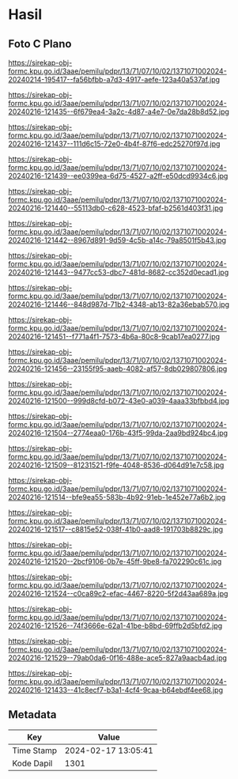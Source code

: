 # Hasil

## Foto C Plano

https://sirekap-obj-formc.kpu.go.id/3aae/pemilu/pdpr/13/71/07/10/02/1371071002024-20240214-195417--fa56bfbb-a7d3-4917-aefe-123a40a537af.jpg

https://sirekap-obj-formc.kpu.go.id/3aae/pemilu/pdpr/13/71/07/10/02/1371071002024-20240216-121435--6f679ea4-3a2c-4d87-a4e7-0e7da28b8d52.jpg

https://sirekap-obj-formc.kpu.go.id/3aae/pemilu/pdpr/13/71/07/10/02/1371071002024-20240216-121437--111d6c15-72e0-4b4f-87f6-edc25270f97d.jpg

https://sirekap-obj-formc.kpu.go.id/3aae/pemilu/pdpr/13/71/07/10/02/1371071002024-20240216-121439--ee0399ea-6d75-4527-a2ff-e50dcd9934c6.jpg

https://sirekap-obj-formc.kpu.go.id/3aae/pemilu/pdpr/13/71/07/10/02/1371071002024-20240216-121440--55113db0-c628-4523-bfaf-b2561d403f31.jpg

https://sirekap-obj-formc.kpu.go.id/3aae/pemilu/pdpr/13/71/07/10/02/1371071002024-20240216-121442--8967d891-9d59-4c5b-a14c-79a8501f5b43.jpg

https://sirekap-obj-formc.kpu.go.id/3aae/pemilu/pdpr/13/71/07/10/02/1371071002024-20240216-121443--9477cc53-dbc7-481d-8682-cc352d0ecad1.jpg

https://sirekap-obj-formc.kpu.go.id/3aae/pemilu/pdpr/13/71/07/10/02/1371071002024-20240216-121446--848d987d-71b2-4348-ab13-82a36ebab570.jpg

https://sirekap-obj-formc.kpu.go.id/3aae/pemilu/pdpr/13/71/07/10/02/1371071002024-20240216-121451--f771a4f1-7573-4b6a-80c8-9cab17ea0277.jpg

https://sirekap-obj-formc.kpu.go.id/3aae/pemilu/pdpr/13/71/07/10/02/1371071002024-20240216-121456--23155f95-aaeb-4082-af57-8db029807806.jpg

https://sirekap-obj-formc.kpu.go.id/3aae/pemilu/pdpr/13/71/07/10/02/1371071002024-20240216-121500--999d8cfd-b072-43e0-a039-4aaa33bfbbd4.jpg

https://sirekap-obj-formc.kpu.go.id/3aae/pemilu/pdpr/13/71/07/10/02/1371071002024-20240216-121504--2774eaa0-176b-43f5-99da-2aa9bd924bc4.jpg

https://sirekap-obj-formc.kpu.go.id/3aae/pemilu/pdpr/13/71/07/10/02/1371071002024-20240216-121509--81231521-f9fe-4048-8536-d064d91e7c58.jpg

https://sirekap-obj-formc.kpu.go.id/3aae/pemilu/pdpr/13/71/07/10/02/1371071002024-20240216-121514--bfe9ea55-583b-4b92-91eb-1e452e77a6b2.jpg

https://sirekap-obj-formc.kpu.go.id/3aae/pemilu/pdpr/13/71/07/10/02/1371071002024-20240216-121517--c8815e52-038f-41b0-aad8-191703b8829c.jpg

https://sirekap-obj-formc.kpu.go.id/3aae/pemilu/pdpr/13/71/07/10/02/1371071002024-20240216-121520--2bcf9106-0b7e-45ff-9be8-fa702290c61c.jpg

https://sirekap-obj-formc.kpu.go.id/3aae/pemilu/pdpr/13/71/07/10/02/1371071002024-20240216-121524--c0ca89c2-efac-4467-8220-5f2d43aa689a.jpg

https://sirekap-obj-formc.kpu.go.id/3aae/pemilu/pdpr/13/71/07/10/02/1371071002024-20240216-121526--74f3666e-62a1-41be-b8bd-69ffb2d5bfd2.jpg

https://sirekap-obj-formc.kpu.go.id/3aae/pemilu/pdpr/13/71/07/10/02/1371071002024-20240216-121529--79ab0da6-0f16-488e-ace5-827a9aacb4ad.jpg

https://sirekap-obj-formc.kpu.go.id/3aae/pemilu/pdpr/13/71/07/10/02/1371071002024-20240216-121433--41c8ecf7-b3a1-4cf4-9caa-b64ebdf4ee68.jpg


## Metadata

| Key        | Value               |
| ---------- | ------------------- |
| Time Stamp | 2024-02-17 13:05:41 |
| Kode Dapil | 1301                |



